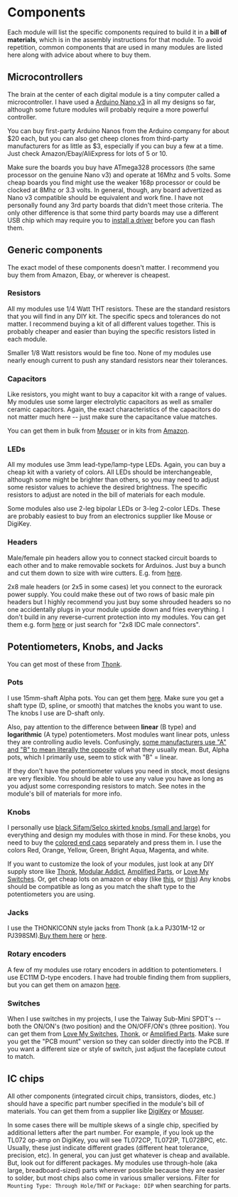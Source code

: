 # Components

Each module will list the specific components required to build it in a **bill of materials**, which is in the assembly instructions for that module. To avoid repetition, common components that are used in many modules are listed here along with advice about where to buy them.

## Microcontrollers

The brain at the center of each digital module is a tiny computer called a microcontroller. I have used a [Arduino Nano v3](https://store.arduino.cc/usa/arduino-nano) in all my designs so far, although some future modules will probably require a more powerful controller.

You can buy first-party Arduino Nanos from the Arduino company for about $20 each, but you can also get cheep clones from third-party manufacturers for as little as $3, especially if you can buy a few at a time. Just check Amazon/Ebay/AliExpress for lots of 5 or 10.

Make sure the boards you buy have ATmega328 processors (the same processor on the genuine Nano v3) and operate at 16Mhz and 5 volts. Some cheap boards you find might use the weaker 168p processor or could be clocked at 8Mhz or 3.3 volts. In general, though, any board advertized as Nano v3 compatible should be equivalent and work fine. I have not personally found any 3rd party boards that didn't meet those criteria. The only other difference is that some third party boards may use a different USB chip which may require you to [install a driver](https://learn.sparkfun.com/tutorials/how-to-install-ch340-drivers/all) before you can flash them.

## Generic components

The exact model of these components doesn't matter. I recommend you buy them from Amazon, Ebay, or wherever is cheapest.

### Resistors

All my modules use 1/4 Watt THT resistors. These are the standard resistors that you will find in any DIY kit. The specific specs and tolerances do not matter. I recommend buying a kit of all different values together. This is probably cheaper and easier than buying the specific resistors listed in each module.

Smaller 1/8 Watt resistors would be fine too. None of my modules use nearly enough current to push any standard resistors near their tolerances.

### Capacitors

Like resistors, you might want to buy a capacitor kit with a range of values. My modules use some larger electrolytic capacitors as well as smaller ceramic capacitors. Again, the exact characteristics of the capacitors do not matter much here -- just make sure the capacitance value matches.

You can get them in bulk from [Mouser](https://www.mouser.com/ProductDetail/594-K104K10X7RF53H5) or in kits from [Amazon](https://www.amazon.com/BOJACK-Ceramic-Capacitor-Assortment-Capacitors/dp/B07P8N8BW9).

### LEDs

All my modules use 3mm lead-type/lamp-type LEDs. Again, you can buy a cheap kit with a variety of colors. All LEDs should be interchangeable, although some might be brighter than others, so you may need to adjust some resistor values to achieve the desired brightness. The specific resistors to adjust are noted in the bill of materials for each module.

Some modules also use 2-leg bipolar LEDs or 3-leg 2-color LEDs. These are probably easiest to buy from an electronics supplier like Mouse or DigiKey.

### Headers

Male/female pin headers allow you to connect stacked circuit boards to each other and to make removable sockets for Arduinos. Just buy a bunch and cut them down to size with wire cutters. E.g. from [here](https://www.amazon.com/gp/product/B01MQ48T2V).

2x8 male headers (or 2x5 in some cases) let you connect to the eurorack power supply. You could make these out of two rows of basic male pin headers but I highly recommend you just buy some shrouded headers so no one accidentally plugs in your module upside down and fries everything. I don't build in any reverse-current protection into my modules. You can get them e.g. form [here](https://www.amazon.com/uxcell-16-Pin-Straight-Shrouded-Connector/dp/B01N8XTFB5) or just search for "2x8 IDC male connectors".

## Potentiometers, Knobs, and Jacks

You can get most of these from [Thonk](https://www.thonk.co.uk/product-category/parts/).

### Pots

I use 15mm-shaft Alpha pots. You can get them [here](https://www.thonk.co.uk/shop/alpha-9mm-pots-dshaft/). Make sure you get a shaft type (D, spline, or smooth) that matches the knobs you want to use. The knobs I use are D-shaft only.

Also, pay attention to the difference between **linear** (B type) and **logarithmic** (A type) potentiometers. Most modules want linear pots, unless they are controlling audio levels. Confusingly, [some manufacturers use "A" and "B" to mean literally the opposite](https://en.wikipedia.org/wiki/Potentiometer#Resistance%E2%80%93position_relationship:_%22taper%22) of what they usually mean. But, Alpha pots, which I primarily use, seem to stick with "B" = linear.

If they don't have the potentiometer values you need in stock, most designs are very flexible. You should be able to use any value you have as long as you adjust some corresponding resistors to match. See notes in the module's bill of materials for more info.

### Knobs

I personally use [black Sifam/Selco skirted knobs (small and large)](https://www.thonk.co.uk/shop/intellijel-black-knobs/) for everything and design my modules with those in mind. For these knobs, you need to buy the [colored end caps](https://www.thonk.co.uk/shop/sifam-caps/) separately and press them in. I use the colors Red, Orange, Yellow, Green, Bright Aqua, Magenta, and white.

If you want to customize the look of your modules, just look at any DIY supply store like [Thonk](https://www.thonk.co.uk/product-category/parts/knobs/), [Modular Addict](https://modularaddict.com/parts/synth-diy-parts/knob), [Amplified Parts](https://www.amplifiedparts.com/products/knobs), or [Love My Switches](https://lovemyswitches.com/knobs/). Or, get cheap lots on amazon or ebay (like [this](https://www.amazon.com/gp/product/B073BCR8T6), or [this](https://www.amazon.com/gp/product/B073BCR8T6)) Any knobs should be compatible as long as you match the shaft type to the potentiometers you are using.

### Jacks

I use the THONKICONN style jacks from Thonk (a.k.a PJ301M-12 or PJ398SM).[Buy them here](https://reverb.com/item/16036916-thonk-50-pack-3-5mm-jack-sockets-thonkiconn-with-knurled-nuts) or [here](https://www.thonk.co.uk/shop/thonkiconn/).

### Rotary encoders

A few of my modules use rotary encoders in addition to potentiometers. I use EC11M D-type encoders. I have had trouble finding them from suppliers, but you can get them on amazon [here](https://www.amazon.com/DIYhz-Rotary-Encoder-Digital-Potentiometer/dp/B07D3DF8TK/).

### Switches

When I use switches in my projects, I use the Taiway Sub-Mini SPDT's -- both the ON/ON's (two position) and the ON/OFF/ON's (three position). You can get them from [Love My Switches](https://lovemyswitches.com/taiway-sub-mini-spdt-on-on-switch-pcb-mount-long-shaft/), [Thonk](https://www.thonk.co.uk/shop/sub-mini-toggle-switches/), or [Amplified Parts](https://www.amplifiedparts.com/products/switch-carling-submini-toggle-spdt-2-position-pc-pins). Make sure you get the "PCB mount" version so they can solder directly into the PCB. If you want a different size or style of switch, just adjust the faceplate cutout to match.

## IC chips

All other components (integrated circuit chips, transistors, diodes, etc.) should have a specific part number specified in the module's bill of materials. You can get them from a supplier like [DigiKey](https://digikey.com/) or [Mouser](https://mouser.com).

In some cases there will be multiple skews of a single chip, specified by additional letters after the part number. For example, if you look up the TL072 op-amp on DigiKey, you will see TL072CP, TL072IP, TL072BPC, etc. Usually, these just indicate different grades (different heat tolerance, precision, etc). In general, you can just get whatever is cheap and available. But, look out for different packages. My modules use through-hole (aka large, breadboard-sized) parts wherever possible because they are easier to solder, but most chips also come in various smaller versions. Filter for `Mounting Type: Through Hole/THT` or `Package: DIP` when searching for parts.
